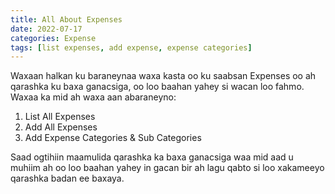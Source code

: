 ```yaml
---
title: All About Expenses
date: 2022-07-17
categories: Expense
tags: [list expenses, add expense, expense categories]
---
```


Waxaan halkan ku baraneynaa waxa kasta oo ku saabsan Expenses oo ah qarashka ku baxa ganacsiga, oo loo baahan yahey si wacan loo fahmo. Waxaa ka mid ah waxa aan abaraneyno:

1. List All Expenses
2. Add All Expenses
3. Add Expense Categories & Sub Categories

Saad ogtihiin maamulida qarashka ka baxa ganacsiga waa mid aad u muhiim ah oo loo baahan yahey in gacan bir ah lagu qabto si loo xakameeyo qarashka badan ee baxaya.
